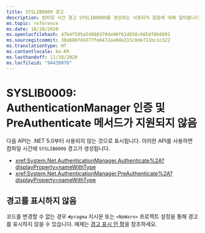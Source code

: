 ```yaml
---
title: SYSLIB0009 경고
description: 컴파일 시간 경고 SYSLIB0009를 생성하는 사용되지 않음에 대해 알아봅니다.
ms.topic: reference
ms.date: 10/20/2020
ms.openlocfilehash: 47b4f595a54800370da90f61d838c665df8b6091
ms.sourcegitcommit: 30a686fd4377fe6472aa04e215c0de711bc1c322
ms.translationtype: HT
ms.contentlocale: ko-KR
ms.lasthandoff: 11/10/2020
ms.locfileid: "94439978"
---
```

# <a name="syslib0009-the-authenticationmanager-authenticate-and-preauthenticate-methods-are-not-supported"></a>SYSLIB0009: AuthenticationManager 인증 및 PreAuthenticate 메서드가 지원되지 않음

다음 API는 .NET 5.0부터 사용되지 않는 것으로 표시됩니다. 이러한 API를 사용하면 컴파일 시간에 `SYSLIB0009` 경고가 생성됩니다.

- <xref:System.Net.AuthenticationManager.Authenticate%2A?displayProperty=nameWithType>
- <xref:System.Net.AuthenticationManager.PreAuthenticate%2A?displayProperty=nameWithType>

## <a name="suppress-the-warning"></a>경고를 표시하지 않음

코드를 변경할 수 없는 경우 `#pragma` 지시문 또는 `<NoWarn>` 프로젝트 설정을 통해 경고를 표시하지 않을 수 있습니다. 예제는 [경고 표시 안 함](syslib-obsoletions.md#suppress-warnings)을 참조하세요.
